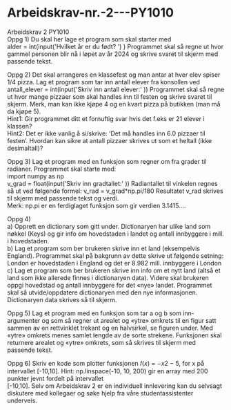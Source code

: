 # Arbeidskrav-nr.-2---PY1010

Arbeidskrav 2   PY1010  
Oppg 1)  Du skal her lage et program som skal starter med  
alder = int(input('Hvilket år er du født? ') ) 
Programmet skal så regne ut hvor gammel personen blir nå i løpet av år 2024 og skrive 
svaret til skjerm med passende tekst. 

Oppg 2)  Det skal arrangeres en klassefest og man antar at hver elev spiser 1/4 pizza. Lag et 
program som tar inn antall elever fra konsollen ved  
antall_elever = int(input('Skriv inn antall elever:' )) 
Programmet skal så regne ut hvor mange pizzaer som skal handles inn til festen og skrive 
svaret til skjerm. Merk, man kan ikke kjøpe 4 og en kvart pizza på butikken (man må da kjøpe 
5).    
Hint1: Gir programmet ditt et fornuftig svar hvis det f.eks er 21 elever i klassen?  
Hint2: Det er ikke vanlig å si/skrive: ‘Det må handles inn 6.0 pizzaer til festen’. Hvordan kan 
sikre at antall pizzaer skrives ut som et heltall (ikke desimaltall)?  

Oppg 3)  Lag et program med en funksjon som regner om fra grader til radianer. 
Programmet skal starte med:  
import numpy as np  
v_grad = float(input('Skriv inn gradtallet:' )) 
Radiantallet til vinkelen regnes så ut ved følgende formel:  v_rad = v_grad*np.pi/180 
Resultatet v_rad skrives til skjerm med passende tekst og verdi.   
Merk: np.pi er en ferdiglaget funksjon som gir verdien 3.1415.... 

Oppg 4)   
a) Opprett en dictionary som gitt under. Dictionaryen har ulike land som nøkkel (Keys) 
og gir info om hovedstaden i landet og antall innbyggere i mill. i hovedstaden.  
b) Lag et program som ber brukeren skrive inn et land (eksempelvis England). 
Programmet skal på bakgrunn av dette skrive ut følgende setning: 
London er hovedstaden i England og det er 8.982 mill. innbyggere i London  
c) Lag et program som ber brukeren skrive inn info om et nytt land (altså et land som 
ikke allerede finnes i dictionaryen data). Videre skal brukeren oppgi hovedstad og 
antall innbyggere for det «nye» landet. Programmet skal så utvide/oppdatere 
dictionaryen med den nye informasjonen. Dictionaryen data skrives så til skjerm. 

Oppg 5)  Lag et program med en funksjon som tar a og b som inn-argumenter og som så 
regner ut arealet og «ytre» omkrets til en figur satt sammen av en rettvinklet trekant og en 
halvsirkel, se figuren under.  Med «ytre» omkrets menes samlet lengde av de sorte strekene. 
Funksjonen skal returnere arealet og «ytre» omkrets, som så skrives til skjerm med passende 
tekst.  

Oppg 6) Skriv en kode som plotter funksjonen 𝑓(𝑥) = −𝑥2 − 5, for x på intervallet [-10,10]. 
Hint: np.linspace(-10, 10, 200) gir en array med 200 punkter jevnt fordelt på intervallet         
[-10,10]. 
Selv om Arbeidskrav 2 er en individuell innlevering kan du selvsagt diskutere med kollegaer 
og søke hjelp fra våre studentassistenter underveis. 
